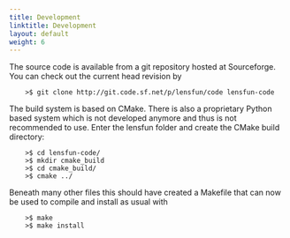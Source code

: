 ```yaml
---
title: Development
linktitle: Development
layout: default
weight: 6
---
```


The source code is available from a git repository hosted at Sourceforge. You can check out the current head revision by

        >$ git clone http://git.code.sf.net/p/lensfun/code lensfun-code

The build system is based on CMake. There is also a proprietary Python based system which is not developed anymore and thus is not recommended to use. Enter the lensfun folder and create the CMake build directory:

        >$ cd lensfun-code/
        >$ mkdir cmake_build
        >$ cd cmake_build/
        >$ cmake ../

Beneath many other files this should have created a Makefile that can now be used to compile and install as usual with

        >$ make
        >$ make install
